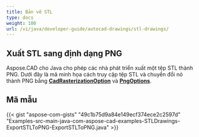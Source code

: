 ```yaml
---
title: Bản vẽ STL
type: docs
weight: 100
url: /vi/java/developer-guide/autocad-drawings/stl-drawings/
---
```


## **Xuất STL sang định dạng PNG**

Aspose.CAD cho Java cho phép các nhà phát triển xuất một tệp STL thành PNG. Dưới đây là mã minh họa cách truy cập tệp STL và chuyển đổi nó thành PNG bằng [**CadRasterizationOption**](https://reference.aspose.com/cad/java/com.aspose.cad.imageoptions/CadRasterizationOptions) và [**PngOptions**](https://reference.aspose.com/cad/java/com.aspose.cad.imageoptions/PngOptions).

## Mã mẫu

{{< gist "aspose-com-gists" "49c1b75d9a84e149ecf374ece2c2597d" "Examples-src-main-java-com-aspose-cad-examples-STLDrawings-ExportSTLToPNG-ExportSTLToPNG.java" >}}
